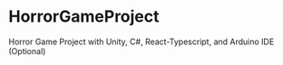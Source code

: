 # HorrorGameProject
Horror Game Project with Unity, C#, React-Typescript, and Arduino IDE (Optional)
